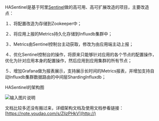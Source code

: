 HASentinel是基于阿里[Sentinel](http://https://github.com/alibaba/Sentinel)做的高可用、高可扩展改造的项目，主要改造点：

１、将配置改造为存储到Zookeeper中；

２、将应用上报的Metrics持久化存储到Influxdb集群中；

３、Metrics由Sentinel控制台主动获取，修改为由应用端主动上报；

４、优化Sentinel控制台的操作，将原来只能够针对应用的各个节点的配置操作，优化为针对应用本身的配置操作，然后应用到应用集群的所有节点；

５、增加Grafana做为报表展示，支持展示长时间的Metrics报表，并增加支持自动Influxdb集群数据路由的中间层ShardingInfluxdb；

HASentinel的架构图

![输入图片说明](https://images.gitee.com/uploads/images/2021/0624/154346_bd406341_306225.png "Sentinel限流设计_New (2).png")

文档比较多还没有搬过来，详细架构文档及使用文档参看链接：[https://note.youdao.com/s/ZlizPHkV](http://)
